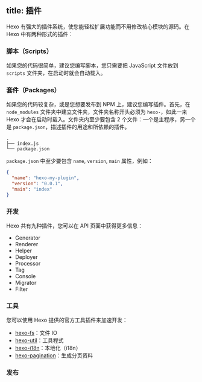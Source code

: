title: 插件
---
Hexo 有强大的插件系统，使您能轻松扩展功能而不用修改核心模块的源码。在 Hexo 中有两种形式的插件：

### 脚本（Scripts）

如果您的代码很简单，建议您编写脚本，您只需要把 JavaScript 文件放到 `scripts` 文件夹，在启动时就会自动载入。

### 套件（Packages）

如果您的代码较复杂，或是您想要发布到 NPM 上，建议您编写插件。首先，在 `node_modules` 文件夹中建立文件夹，文件夹名称开头必须为 `hexo-`，如此一来 Hexo 才会在启动时载入。文件夹内至少要包含 2 个文件：一个是主程序，另一个是 `package.json`，描述插件的用途和所依赖的插件。

``` plain
.
├── index.js
└── package.json
```

`package.json` 中至少要包含 `name`, `version`, `main` 属性，例如：

``` json package.json
{
  "name": "hexo-my-plugin",
  "version": "0.0.1",
  "main": "index"
}
```

### 开发

Hexo 共有九种插件，您可以在 API 页面中获得更多信息：

- Generator
- Renderer
- Helper
- Deployer
- Processor
- Tag
- Console
- Migrator
- Filter

### 工具

您可以使用 Hexo 提供的官方工具插件来加速开发：

- [hexo-fs]：文件 IO
- [hexo-util]：工具程式
- [hexo-i18n]：本地化（i18n）
- [hexo-pagination]：生成分页资料

### 发布

[hexo-fs]: https://github.com/hexojs/fs
[hexo-util]: https://github.com/hexojs/util
[hexo-i18n]: https://github.com/hexojs/i18n
[hexo-pagination]: https://github.com/hexojs/hexo-pagination